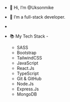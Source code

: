 - 👋 Hi, I’m @Uksonmike
- 👀 I’m a full-stack developer.
- 
- 📚 My Tech Stack -

   - SASS
   - Bootstrap
   - TailwindCSS
   - JavaScript
   - React.Js
   - TypeScript
   - Git & GitHub
   - Node.Js
   - Express.Js
   - MongoDB

